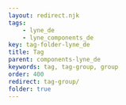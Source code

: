 ```yaml
---
layout: redirect.njk
tags: 
    - lyne_de
    - lyne_components_de
key: tag-folder-lyne_de
title: Tag
parent: components-lyne_de
keywords: tag, tag-group, group
order: 400
redirect: tag-group/
folder: true
---
```

